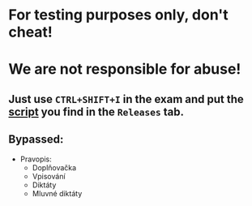 # For testing purposes only, don't cheat!
# We are not responsible for abuse!

## Just use `CTRL+SHIFT+I` in the exam and put the [script](https://github.com/xHyroM/exam-solvers/blob/main/sites/umimecesky.cz/dist/main.js) you find in the `Releases` tab.

## Bypassed:
   - Pravopis:
     - Doplňovačka
     - Vpisování
     - Diktáty
     - Mluvné diktáty